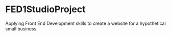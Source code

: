 # FED1StudioProject
Applying Front End Development skills to create a website for a hypothetical small business.
